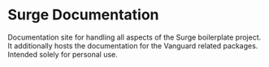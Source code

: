 # Surge Documentation
Documentation site for handling all aspects of the Surge boilerplate project. It additionally hosts the documentation for the Vanguard related packages. Intended solely for personal use.